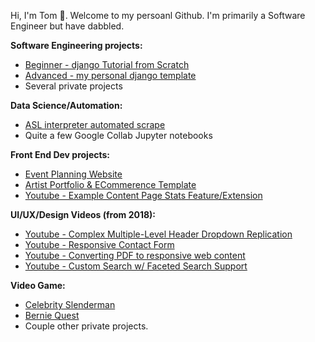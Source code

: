Hi, I'm Tom 👋. Welcome to my persoanl Github. I'm primarily a Software Engineer but have dabbled.

**Software Engineering projects:**
- [Beginner - django Tutorial from Scratch](https://github.com/tomfried/django-tutorial-from-scratch)
- [Advanced - my personal django template]([https://github.com/tomfried/django-tutorial-from-scratch](https://github.com/tomfried/cookie-cutter-django))
- Several private projects

**Data Science/Automation:**
- [ASL interpreter automated scrape](https://github.com/tomfried/ASL-interpreter-automated-scrape)
- Quite a few Google Collab Jupyter notebooks

**Front End Dev projects:**
- [Event Planning Website](https://github.com/tomfried/Coronado-Cruising)
- [Artist Portfolio & ECommerence Template](https://github.com/tomfried/Artist-Portfolio-and-eCommerce-Template)
- [Youtube - Example Content Page Stats Feature/Extension](https://www.youtube.com/watch?v=CKn9vOSrLQs)

**UI/UX/Design Videos (from 2018):**
- [Youtube - Complex Multiple-Level Header Dropdown Replication](https://www.youtube.com/watch?v=BS6ypp5mc8c)
- [Youtube - Responsive Contact Form](https://www.youtube.com/watch?v=574aEl322C4)
- [Youtube - Converting PDF to responsive web content](https://www.youtube.com/watch?v=ORZCKzDgIIo)
- [Youtube - Custom Search w/ Faceted Search Support](https://www.youtube.com/watch?v=y9jQIWaNoTM)

**Video Game:**
- [Celebrity Slenderman](https://github.com/tomfried/Celebrity-Slenderman-Game)
- [Bernie Quest](https://github.com/tomfried/Bernie-Quest-Game)
- Couple other private projects.
